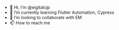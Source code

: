 - 👋 Hi, I’m @eigitalcjp
- 🌱 I’m currently learning Flutter Automation, Cypress
- 💞️ I’m looking to collaborate with EM
- 📫 How to reach me 

<!---
eigitalcjp/eigitalcjp is a ✨ special ✨ repository because its `README.md` (this file) appears on your GitHub profile.
You can click the Preview link to take a look at your changes.
--->
